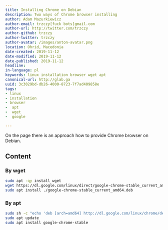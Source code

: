 ```yaml
---
title: Installing Chrome on Debian
description: Two ways of Chrome browser installing
author: Adam Mazurkiewicz
author-email: trzczy[fuck bots]gmail.com
author-url: http://twitter.com/trzczy
author-github: trzczy
author-twitter: trzczy
author-avatar: /images/anton-avatar.png
location: Ohrid, Macedonia
date-created: 2019-11-12
date-modified: 2019-11-12
date-published: 2019-11-12
headline:
in-language: pl
keywords: linux installation browser wget apt
canonical-url: http://glab.ga
uuid: 3c3029bd-db26-4000-8723-7f7ad409858e
tags:
- linux
- installation
- browser
-  apt
-  wget
-  google

---
```


On the page there is an approach how to provide Chrome browser on Debian.


## Content

### By wget

```bash
sudo apt -qy install wget
wget https://dl.google.com/linux/direct/google-chrome-stable_current_amd64.deb
sudo apt install ./google-chrome-stable_current_amd64.deb
```

### By apt
```bash
sudo sh -c "echo 'deb [arch=amd64] http://dl.google.com/linux/chrome/deb/ stable main' >> /etc/apt/sources.list.d/google-chrome.list"
sudo apt update
sudo apt install google-chrome-stable
```
